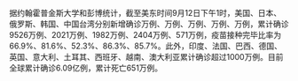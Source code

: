据约翰霍普金斯大学和彭博统计，截至美东时间9月12日下午1时，美国、日本、俄罗斯、韩国、中国台湾分别新增确诊<NA>万例、<NA>万例、<NA>万例、<NA>万例、<NA>万例，累计确诊9526万例、2021万例、1982万例、2404万例、571万例，疫苗接种完毕比率为66.9%、81.6%、52.3%、86.3%、85.7%。此外，印度、法国、巴西、德国、英国、意大利、土耳其、西班牙、越南、澳大利亚累计确诊超过1000万例。目前全球累计确诊6.09亿例，累计死亡651万例。